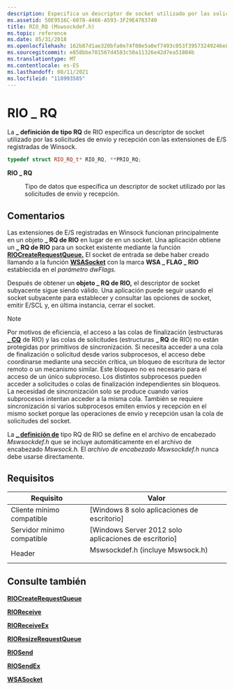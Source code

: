 ```yaml
---
description: Especifica un descriptor de socket utilizado por las solicitudes de envío y recepción con las extensiones de E/S registradas de Winsock.
ms.assetid: 50E9516C-6078-4466-A593-3F29E4783740
title: RIO_RQ (Mswsockdef.h)
ms.topic: reference
ms.date: 05/31/2018
ms.openlocfilehash: 162b87d1ae320bfa0e74f08e5a0ef7493c053f39573249246e8b2884e74f599c
ms.sourcegitcommit: e858bbe701567d4583c50a11326e42d7ea51804b
ms.translationtype: MT
ms.contentlocale: es-ES
ms.lasthandoff: 08/11/2021
ms.locfileid: "118993585"
---
```

# <a name="rio_rq"></a>RIO \_ RQ

La **\_ definición de tipo RQ** de RIO especifica un descriptor de socket utilizado por las solicitudes de envío y recepción con las extensiones de E/S registradas de Winsock.


```C++
typedef struct RIO_RQ_t* RIO_RQ, **PRIO_RQ;
```



<dl> <dt>

**RIO \_ RQ**
</dt> <dd>

Tipo de datos que especifica un descriptor de socket utilizado por las solicitudes de envío y recepción.

</dd> </dl>

## <a name="remarks"></a>Comentarios

Las extensiones de E/S registradas en Winsock funcionan principalmente en un objeto **\_ RQ de RIO** en lugar de en un socket. Una aplicación obtiene un **\_ RQ de RIO** para un socket existente mediante la función [**RIOCreateRequestQueue.**](/windows/win32/api/mswsock/nc-mswsock-lpfn_riocreaterequestqueue) El socket de entrada se debe haber creado llamando a la función [**WSASocket**](/windows/desktop/api/Winsock2/nf-winsock2-wsasocketa) con la marca **WSA \_ FLAG \_ RIO** establecida en el *parámetro dwFlags.*

Después de obtener un **objeto \_ RQ de RIO,** el descriptor de socket subyacente sigue siendo válido. Una aplicación puede seguir usando el socket subyacente para establecer y consultar las opciones de socket, emitir E/SCL y, en última instancia, cerrar el socket.

> [!Note]  
> Por motivos de eficiencia, el acceso a las colas de finalización (estructuras [**\_ CQ**](riocqueue.md) de RIO) y las colas de solicitudes (estructuras **\_ RQ** de RIO) no están protegidas por primitivos de sincronización. Si necesita acceder a una cola de finalización o solicitud desde varios subprocesos, el acceso debe coordinarse mediante una sección crítica, un bloqueo de escritura de lector remoto o un mecanismo similar. Este bloqueo no es necesario para el acceso de un único subproceso. Los distintos subprocesos pueden acceder a solicitudes o colas de finalización independientes sin bloqueos. La necesidad de sincronización solo se produce cuando varios subprocesos intentan acceder a la misma cola. También se requiere sincronización si varios subprocesos emiten envíos y recepción en el mismo socket porque las operaciones de envío y recepción usan la cola de solicitudes del socket.

 

La [**\_ definición de**](riocqueue.md) tipo RQ de RIO se define en el archivo de encabezado *Mswsockdef.h* que se incluye automáticamente en el archivo de encabezado *Mswsock.h.* El *archivo de encabezado Mswsockdef.h* nunca debe usarse directamente.

## <a name="requirements"></a>Requisitos



| Requisito | Valor |
|-------------------------------------|-------------------------------------------------------------------------------------------------------------|
| Cliente mínimo compatible<br/> | \[Windows 8 solo aplicaciones de escritorio\]<br/>                                                                  |
| Servidor mínimo compatible<br/> | \[Windows Server 2012 solo aplicaciones de escritorio\]<br/>                                                        |
| Header<br/>                   | <dl> <dt>Mswsockdef.h (incluye Mswsock.h)</dt> </dl> |



## <a name="see-also"></a>Consulte también

<dl> <dt>

[**RIOCreateRequestQueue**](/windows/win32/api/mswsock/nc-mswsock-lpfn_riocreaterequestqueue)
</dt> <dt>

[**RIOReceive**](/windows/win32/api/mswsock/nc-mswsock-lpfn_rioreceive)
</dt> <dt>

[**RIOReceiveEx**](/windows/win32/api/mswsock/nc-mswsock-lpfn_rioreceiveex)
</dt> <dt>

[**RIOResizeRequestQueue**](/previous-versions/windows/desktop/legacy/hh437204(v=vs.85))
</dt> <dt>

[**RIOSend**](/windows/win32/api/mswsock/nc-mswsock-lpfn_riosend)
</dt> <dt>

[**RIOSendEx**](/previous-versions/windows/desktop/legacy/hh437216(v=vs.85))
</dt> <dt>

[**WSASocket**](/windows/desktop/api/Winsock2/nf-winsock2-wsasocketa)
</dt> </dl>

 

 
